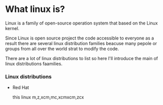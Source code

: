 # What linux is?

Linux is a family of open-source operation system 
that based on the Linux kernel.

Since Linux is open source project the code accessible to everyone
as a result there are several linux distribution families
beacuse many pepole or groups from all over the world strat to modify the code.

There are a lot of linux distributions to list
so here I'll introduce the main of linux distributions faamilies.

### Linux distributions
* Red Hat

    this linux m,z,xcm,mc,xcmxcm,zcx
